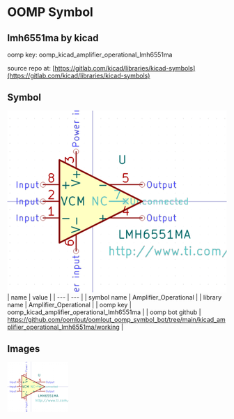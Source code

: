 # OOMP Symbol  
## lmh6551ma  by kicad  
  
oomp key: oomp_kicad_amplifier_operational_lmh6551ma  
  
source repo at: [https://gitlab.com/kicad/libraries/kicad-symbols](https://gitlab.com/kicad/libraries/kicad-symbols)  
## Symbol  
  
[![working.png](working_600.png)](working.png)  
| name | value | 
| --- | --- | 
| symbol name | Amplifier_Operational | 
| library name | Amplifier_Operational | 
| oomp key | oomp_kicad_amplifier_operational_lmh6551ma | 
| oomp bot github | https://github.com/oomlout/oomlout_oomp_symbol_bot/tree/main/kicad_amplifier_operational_lmh6551ma/working | 
## Images  
  
[![working.png](working_140.png)](working.png)  
